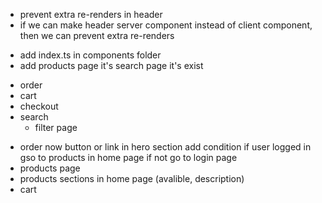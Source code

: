 <!-- header -->

- prevent extra re-renders in header
- if we can make header server component instead of client component, then we can prevent extra re-renders

<!-- what next -->

- add index.ts in components folder
- add products page it's search page it's exist

<!-- logic -->

- order
- cart
- checkout
- search
  - filter page

<!-- Now -->

- order now button or link in hero section add condition if user logged in gso to products in home page if not go to login page
- products page
- products sections in home page (avalible, description)
- cart
